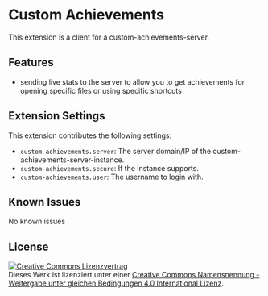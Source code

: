 # Custom Achievements

This extension is a client for a custom-achievements-server.

## Features

* sending live stats to the server to allow you to get achievements for opening specific files or using specific shortcuts

## Extension Settings

This extension contributes the following settings:

* `custom-achievements.server`: The server domain/IP of the custom-achievements-server-instance.
* `custom-achievements.secure`: If the instance supports.
* `custom-achievements.user`: The username to login with.

## Known Issues

No known issues

## License
<a rel="license" href="http://creativecommons.org/licenses/by-sa/4.0/"><img alt="Creative Commons Lizenzvertrag" style="border-width:0" src="https://i.creativecommons.org/l/by-sa/4.0/88x31.png" /></a><br />Dieses Werk ist lizenziert unter einer <a rel="license" href="http://creativecommons.org/licenses/by-sa/4.0/">Creative Commons Namensnennung - Weitergabe unter gleichen Bedingungen 4.0 International Lizenz</a>.
